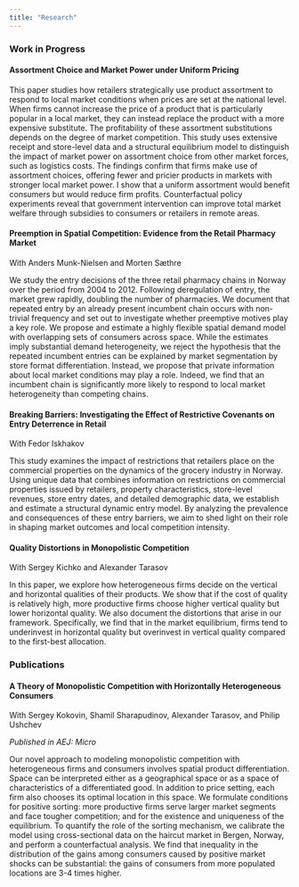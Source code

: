 ```yaml
---
title: "Research"
---
```


### Work in Progress

#### Assortment Choice and Market Power under Uniform Pricing

This paper studies how retailers strategically use product assortment to respond to local market conditions when prices are set at the national level. When firms cannot increase the price of a product that is particularly popular in a local market, they can instead replace the product with a more expensive substitute. The profitability of these assortment substitutions depends on the degree of market competition. This study uses extensive receipt and store-level data and a structural equilibrium model to distinguish the impact of market power on assortment choice from other market forces, such as logistics costs. The findings confirm that firms make use of assortment choices, offering fewer and pricier products in markets with stronger local market power. I show that a uniform assortment would benefit consumers but would reduce firm profits. Counterfactual policy experiments reveal that government intervention can improve total market welfare through subsidies to consumers or retailers in remote areas.

#### Preemption in Spatial Competition: Evidence from the Retail Pharmacy Market

With Anders Munk-Nielsen and Morten Sæthre

We study the entry decisions of the three retail pharmacy chains in Norway over the period from 2004 to 2012. Following deregulation of entry, the market grew rapidly, doubling the number of pharmacies. We document that repeated entry by an already present incumbent chain occurs with non-trivial frequency and set out to investigate whether preemptive motives play a key role. We propose and estimate a highly flexible spatial demand model with overlapping sets of consumers across space. While the estimates imply substantial demand heterogeneity, we reject the hypothesis that the repeated incumbent entries can be explained by market segmentation by store format differentiation. Instead, we propose that private information about local market conditions may play a role. Indeed, we find that an incumbent chain is significantly more likely to respond to local market heterogeneity than competing chains.

#### Breaking Barriers: Investigating the Effect of Restrictive Covenants on Entry Deterrence in Retail

With Fedor Iskhakov

This study examines the impact of restrictions that retailers place on the commercial properties on the dynamics of the grocery industry in Norway. Using unique data that combines information on restrictions on commercial properties issued by retailers, property characteristics, store-level revenues, store entry dates, and detailed demographic data, we establish and estimate a structural dynamic entry model. By analyzing the prevalence and consequences of these entry barriers, we aim to shed light on their role in shaping market outcomes and local competition intensity.

#### Quality Distortions in Monopolistic Competition

With Sergey Kichko and Alexander Tarasov

In this paper, we explore how heterogeneous firms decide on the vertical and horizontal qualities of their products. We show that if the cost of quality is relatively high, more productive firms choose higher vertical quality but lower horizontal quality. We also document the distortions that arise in our framework. Specifically, we find that in the market equilibrium, firms tend to underinvest in horizontal quality but overinvest in vertical quality compared to the first-best allocation.

### Publications

#### A Theory of Monopolistic Competition with Horizontally Heterogeneous Consumers

With Sergey Kokovin, Shamil Sharapudinov, Alexander Tarasov, and Philip Ushchev

*Published in AEJ: Micro*

Our novel approach to modeling monopolistic competition with heterogeneous firms and consumers involves spatial product differentiation. Space can be interpreted either as a geographical space or as a space of characteristics of a differentiated good. In addition to price setting, each firm also chooses its optimal location in this space. We formulate conditions for positive sorting: more productive firms serve larger market segments and face tougher competition; and for the existence and uniqueness of the equilibrium. To quantify the role of the sorting mechanism, we calibrate the model using cross-sectional data on the haircut market in Bergen, Norway, and perform a counterfactual analysis. We find that inequality in the distribution of the gains among consumers caused by positive market shocks can be substantial: the gains of consumers from more populated locations are 3-4 times higher.